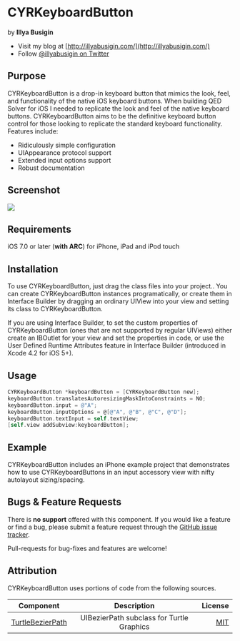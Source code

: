# CYRKeyboardButton

by **Illya Busigin**

- Visit my blog at [http://illyabusigin.com/](http://illyabusigin.com/)
- Follow [@illyabusigin on Twitter](http://twitter.com/illyabusigin)

Purpose
--------------

CYRKeyboardButton is a drop-in keyboard button that mimics the look, feel, and functionality of the native iOS keyboard buttons. When building QED Solver for iOS I needed to replicate the look and feel of the native keyboard buttons. CYRKeyboardButton aims to be the definitive keyboard button control for those looking to replicate the standard keyboard functionality. Features include:
- Ridiculously simple configuration
- UIAppearance protocol support
- Extended input options support
- Robust documentation


Screenshot
--------------
<img src="https://raw.github.com/illyabusigin/CYRKeyboardButton/master/Screenshots/CYRKeyboardButton.gif">


Requirements
-----------------------------

iOS 7.0 or later (**with ARC**) for iPhone, iPad and iPod touch


Installation
---------------

To use CYRKeyboardButton, just drag the class files into your project.. You can create CYRKeyboardButton instances programatically, or create them in Interface Builder by dragging an ordinary UIView into your view and setting its class to CYRKeyboardButton.

If you are using Interface Builder, to set the custom properties of CYRKeyboardButton (ones that are not supported by regular UIViews) either create an IBOutlet for your view and set the properties in code, or use the User Defined Runtime Attributes feature in Interface Builder (introduced in Xcode 4.2 for iOS 5+).

Usage
---------------

``` objective-c
CYRKeyboardButton *keyboardButton = [CYRKeyboardButton new];
keyboardButton.translatesAutoresizingMaskIntoConstraints = NO;
keyboardButton.input = @"A";
keyboardButton.inputOptions = @[@"A", @"B", @"C", @"D"];
keyboardButton.textInput = self.textView;
[self.view addSubview:keyboardButton];
```

Example
---------------

CYRKeyboardButton includes an iPhone example project that demonstrates how to use CYRKeyboardButtons in an input accessory view with nifty autolayout sizing/spacing.

Bugs & Feature Requests
---------------

There is **no support** offered with this component. If you would like a feature or find a bug, please submit a feature request through the [GitHub issue tracker](http://github.com/illyabusigin/CYRKeyboardButton/issues).

Pull-requests for bug-fixes and features are welcome!

Attribution
--------------

CYRKeyboardButton uses portions of code from the following sources.

| Component     | Description   | License  |
| ------------- |:-------------:| -----:|
| [TurtleBezierPath](https://github.com/mindbrix/TurtleBezierPath)      | UIBezierPath subclass for Turtle Graphics | [MIT](https://github.com/mindbrix/TurtleBezierPath/blob/master/LICENSE) |
